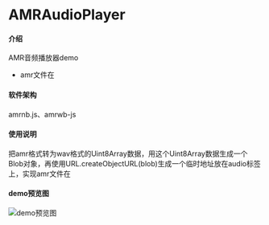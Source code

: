 # AMRAudioPlayer

#### 介绍
AMR音频播放器demo
* amr文件在<audio/>标签播放的解决方案，包括二进制文件头为#!AMR和#!AMR-WB的amr文件

#### 软件架构
amrnb.js、amrwb-js


#### 使用说明

把amr格式转为wav格式的Uint8Array数据，用这个Uint8Array数据生成一个Blob对象，再使用URL.createObjectURL(blob)生成一个临时地址放在audio标签上，实现amr文件在<audio/>标签播放

#### demo预览图

![demo预览图](https://foruda.gitee.com/images/1723079968121044096/a96b1c46_4880364.png)


